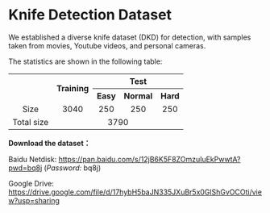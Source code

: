 # Knife Detection Dataset

We established a diverse knife dataset (DKD) for detection, with samples taken from movies, Youtube videos, and personal cameras. 

The statistics are shown in the following table:
  
<table align="center">
   <tr>
      <th rowspan="2"> </th> <th rowspan="2">Training</th><th colspan="3">Test</th>
   </tr>  
   <tr>
      <th>Easy</th><th>Normal</th><th>Hard</th>
   </tr>

   <tr align="center">
      <td>  Size </td><td test-align:center>3040</td><td>250</td><td>250</td><td>250</td>
   </tr>
   <tr align="center">
      <td>Total size</td><td colspan="4"> 3790 </td>
   </tr>
</table>
 
**Download the dataset：**

Baidu Netdisk: https://pan.baidu.com/s/12jB6K5F8ZOmzuIuEkPwwtA?pwd=bq8j (*Password:* bq8j)

Google Drive: https://drive.google.com/file/d/17hybH5baJN335JXuBr5x0GlShGvOCOti/view?usp=sharing



  
